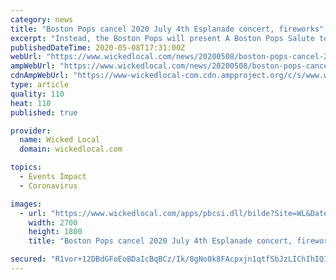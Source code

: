 ```yaml
---
category: news
title: "Boston Pops cancel 2020 July 4th Esplanade concert, fireworks"
excerpt: "Instead, the Boston Pops will present A Boston Pops Salute to Our Heroes on July 4 \"to pay tribute to the COVID-19 frontline workers and honor those who have lost ... “The BSO’s decision to cancel performances and events has been influenced by recommendations from the Centers for Disease Control and Prevention (CDC), the World Health ..."
publishedDateTime: 2020-05-08T17:31:00Z
webUrl: "https://www.wickedlocal.com/news/20200508/boston-pops-cancel-2020-july-4th-esplanade-concert-fireworks"
ampWebUrl: "https://www.wickedlocal.com/news/20200508/boston-pops-cancel-2020-july-4th-esplanade-concert-fireworks?template=ampart"
cdnAmpWebUrl: "https://www-wickedlocal-com.cdn.ampproject.org/c/s/www.wickedlocal.com/news/20200508/boston-pops-cancel-2020-july-4th-esplanade-concert-fireworks?template=ampart"
type: article
quality: 110
heat: 110
published: true

provider:
  name: Wicked Local
  domain: wickedlocal.com

topics:
  - Events Impact
  - Coronavirus

images:
  - url: "https://www.wickedlocal.com/apps/pbcsi.dll/bilde?Site=WL&Date=20200508&Category=NEWS&ArtNo=200508177&Ref=AR"
    width: 2700
    height: 1800
    title: "Boston Pops cancel 2020 July 4th Esplanade concert, fireworks"

secured: "R1vor+12DBdGFoEoBDaIcBqBCz/Ik/8gNo0k8FAcpxjn1qtfSbJzLIChIhIQIMVh2voLRnaSj7LBogqS4KZcVF0fYdr/oGIHzIjW+aFWxmNtMdSVv5qJP3wkXEB2KPp7iDUVijNOF7EymyWUDxKhwGFOCkCmafOw/NFRy0Yk7bdGJa4utG+ufWsHdSNE6oUaRfAtqJsl9de5j8WcCaJ7O28kUKim/9NDEYUl+em93ErgTgczXATWAlN5hsjtFgrzEdRAr6vlJ07gNs0xy0pNmQrrREXNFEtWnoLT3KDTBFEAZLnvXTdtb53aCZWOHlqi;NMTzsHEy0UYukiVwmJPT5A=="
---
```


